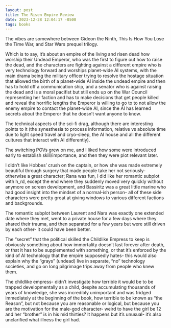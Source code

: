 ```yaml
---
layout: post 
title: The Risen Empire Review
date: 2023-12-28 12:04:17 -0500
tags: books
---
```


The vibes are somewhere between Gideon the Ninth, This Is How You Lose the Time War, and Star Wars prequel trilogy.

Which is to say, it’s about an empire of the living and risen dead how worship their Undead Emperor, who was the first to figure out how to raise the dead, and the characters are fighting against a different empire who is very technology forward and worships planet-wide AI systems, with the main drama being the military officer trying to resolve the hostage situation that allowed the birth of a planet-wide AI inside the undead empire and then has to hold off a communication ship, and a senator who is against raising the dead and is a moral pacifist but still ends up on the War Council representing her faction and has to make decisions that get people killed and reveal the horrific lengths the Emperor is willing to go to to not allow the enemy empire to contact the planet-wide AI, since the AI has learned secrets about the Emperor that he doesn’t want anyone to know.

The technical aspects of the sci-fi drag, although there are interesting points to it (the synesthesia to process information, relative vs absolute time due to light speed travel and cryo-sleep, the AI house and all the different cultures that interact with AI differently).

The switching POVs grew on me, and I liked how some were introduced early to establish skill/importance, and then they were plot relevant later.

I didn’t like Hobbes’ crush on the captain, or how she was made extremely beautiful through surgery that made people take her not seriously- otherwise a great character; Rana was fun, I did like her romantic subplot with h_rd, except the end where they suddenly moved very quickly without anymore on screen development, and Bassiritz was a great little marine who had good insight into the mindset of a normal-ish person- all of these side characters were pretty great at giving windows to various different factions and backgrounds.

The romantic subplot between Laurent and Nara was exactly one extended date where they met, went to a private house for a few days where they shared their trauma, and then separated for a few years but were still driven by each other- it could have been better.

The “secret” that the political skilled the Childlike Empress to keep is obviously something about how immortality doesn’t last forever after death, or that it has to be supplemented with something, or that it’s enforced by the kind of AI technology that the empire supposedly hates- this would also explain why the “grays” (undead) live in separate, “no” technology societies, and go on long pilgrimage trips away from people who knew them.

The childlike empress- didn’t investigate how terrible it would be to be trapped developmentally as a child, despite accumulating thousands of years of knowledge, she was incredibly unimportant and was fridged immediately at the beginning of the book, how terrible to be known as “the Reason”, but not because you are reasonable or logical, but because you are the motivation for the male-god character- weird to have the girl be 12 and her “brother” is in his mid thirties? It happens but it’s unusual- it’s also unclarified what illness the girl had.

